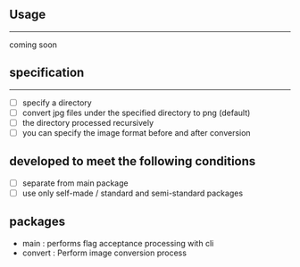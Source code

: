 ## Usage

---
coming soon

## specification

---
- [ ] specify a directory
- [ ] convert jpg files under the specified directory to png (default)
- [ ] the directory processed recursively
- [ ] you can specify the image format before and after conversion

## developed to meet the following conditions
- [ ] separate from main package
- [ ] use only self-made / standard and semi-standard packages

## packages
- main    : performs flag acceptance processing with cli
- convert : Perform image conversion process